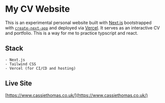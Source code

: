 # My CV Website

This is an experimental personal website built with [Next.js](https://nextjs.org) bootstrapped with [`create-next-app`](https://nextjs.org/docs/app/api-reference/cli/create-next-app) and deployed via [Vercel](https://vercel.com/). It serves as an interactive CV and portfolio. This is a way for me to practice typscript and react.

## Stack
    - Next.js
    - Tailwind CSS
    - Vercel (for CI/CD and hosting)

## Live Site
[https://www.cassiethomas.co.uk/](https://www.cassiethomas.co.uk/)
